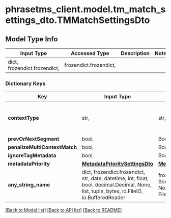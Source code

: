 # phrasetms_client.model.tm_match_settings_dto.TMMatchSettingsDto

## Model Type Info

| Input Type                   | Accessed Type          | Description | Notes |
| ---------------------------- | ---------------------- | ----------- | ----- |
| dict, frozendict.frozendict, | frozendict.frozendict, |             |

### Dictionary Keys

| Key                           | Input Type                                                                                                                                  | Accessed Type                                                                           | Description                                                        | Notes                                                                                      |
| ----------------------------- | ------------------------------------------------------------------------------------------------------------------------------------------- | --------------------------------------------------------------------------------------- | ------------------------------------------------------------------ | ------------------------------------------------------------------------------------------ |
| **contextType**               | str,                                                                                                                                        | str,                                                                                    | Default: PREV_AND_NEXT_SEGMENT                                     | [optional] must be one of ["AUTO", "PREV_AND_NEXT_SEGMENT", "SEGMENT_KEY", "NO_CONTEXT", ] |
| **prevOrNextSegment**         | bool,                                                                                                                                       | BoolClass,                                                                              | Default: false                                                     | [optional]                                                                                 |
| **penalizeMultiContextMatch** | bool,                                                                                                                                       | BoolClass,                                                                              | Default: false                                                     | [optional]                                                                                 |
| **ignoreTagMetadata**         | bool,                                                                                                                                       | BoolClass,                                                                              | Default: true                                                      | [optional]                                                                                 |
| **metadataPriority**          | [**MetadataPrioritySettingsDto**](MetadataPrioritySettingsDto.md)                                                                           | [**MetadataPrioritySettingsDto**](MetadataPrioritySettingsDto.md)                       |                                                                    | [optional]                                                                                 |
| **any_string_name**           | dict, frozendict.frozendict, str, date, datetime, int, float, bool, decimal.Decimal, None, list, tuple, bytes, io.FileIO, io.BufferedReader | frozendict.frozendict, str, BoolClass, decimal.Decimal, NoneClass, tuple, bytes, FileIO | any string name can be used but the value must be the correct type | [optional]                                                                                 |

[[Back to Model list]](../../README.md#documentation-for-models) [[Back to API list]](../../README.md#documentation-for-api-endpoints) [[Back to README]](../../README.md)
